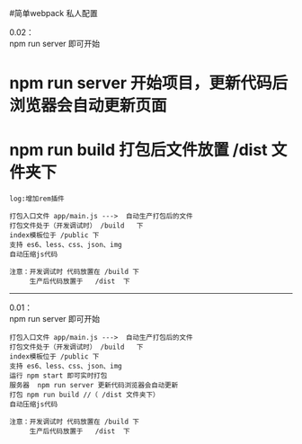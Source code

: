 #简单webpack  私人配置

0.02：  
     npm run server  即可开始

#    npm run server      开始项目，更新代码后浏览器会自动更新页面
#    npm run build       打包后文件放置 /dist 文件夹下

    log:增加rem插件

    打包入口文件 app/main.js --->  自动生产打包后的文件
    打包文件处于（开发调试时） /build   下
    index模板位于 /public 下 
    支持 es6、less、css、json、img
    自动压缩js代码

    注意：开发调试时 代码放置在 /build 下
         生产后代码放置于   /dist  下




----------------------------
0.01：  
    npm run server  即可开始

    打包入口文件 app/main.js --->  自动生产打包后的文件
    打包文件处于（开发调试时） /build   下
    index模板位于 /public 下 
    支持 es6、less、css、json、img
    运行 npm start 即可实时打包
    服务器  npm run server 更新代码浏览器会自动更新
    打包 npm run build //（ /dist 文件夹下）
    自动压缩js代码

    注意：开发调试时 代码放置在 /build 下
         生产后代码放置于   /dist  下


